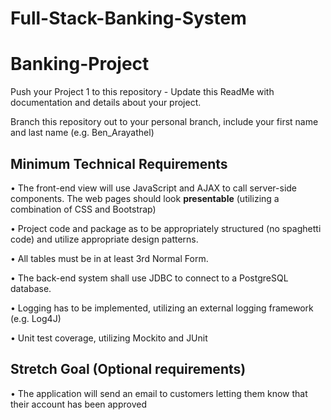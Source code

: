 # Full-Stack-Banking-System
# Banking-Project
Push your Project 1 to this repository - Update this ReadMe with documentation and details about your project. 

Branch this repository out to your personal branch, include your first name and last name (e.g. Ben_Arayathel)

## Minimum Technical Requirements

•	The front-end view will use JavaScript and AJAX to call server-side components. The web pages should look **presentable** (utilizing a combination of CSS and Bootstrap)

•	Project code and package as to be appropriately structured (no spaghetti code) and utilize appropriate design patterns.

•	All tables must be in at least 3rd Normal Form.

•	The back-end system shall use JDBC to connect to a PostgreSQL database.

•	Logging has to be implemented, utilizing an external logging framework (e.g. Log4J)

•	Unit test coverage, utilizing Mockito and JUnit

## Stretch Goal (Optional requirements)

•	The application will send an email to customers letting them know that their account has been approved 
